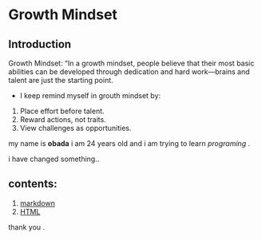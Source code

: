 # Growth Mindset

## Introduction

 Growth Mindset: “In a growth mindset, people believe that their most basic abilities can be developed through dedication and hard work—brains and talent are just the starting point.

- I keep remind myself in grouth mindset by:

1. Place effort before talent.
2. Reward actions, not traits.
3. View challenges as opportunities.


my name is **obada** i am 24 years old and i am trying to learn _programing_ .

i have changed something..

## contents:

1. [markdown](https://obadeh.github.io/learning-journal/markdown) 
2. [HTML](https://obadeh.github.io/learning-journal/file2)


thank you .
